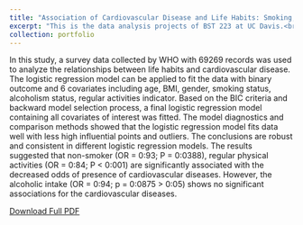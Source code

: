 ```yaml
---
title: "Association of Cardiovascular Disease and Life Habits: Smoking, Physical Activities and Alcohol Usage"
excerpt: "This is the data analysis projects of BST 223 at UC Davis.<br/><img src='/images/BST223_Poster.png'>"
collection: portfolio
---
```


In this study, a survey data collected by WHO with 69269 records was used to analyze the relationships between life habits and cardiovascular disease. The logistic regression model can be applied to fit the data with binary outcome and 6 covariates including age, BMI, gender, smoking status, alcoholism status, regular activities indicator. Based on the BIC criteria and backward model selection process, a final logistic regression model containing all covariates of interest was fitted. The model diagnostics and comparison methods showed that the logistic regression model fits data well with less high influential points and outliers. The conclusions are robust and consistent in different logistic regression models. The results suggested that non-smoker (OR = 0:93; P = 0:0388), regular physical activities (OR = 0:84; P < 0:001) are significantly associated with the decreased odds of presence of cardiovascular diseases. However, the alcoholic intake (OR = 0:94; p = 0:0875 > 0:05) shows no significant associations for the cardiovascular diseases.

[Download Full PDF](https://zhikuanquan.github.io/files/Association_of_Cardiovascular_Disease_and_Life_Habits_Smoking_Physical_Activities_and_Alcohol_Usage.pdf)